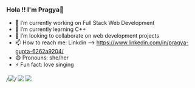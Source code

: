 ### Hola !! I'm Pragya👋


- 🔭 I’m currently working on Full Stack Web Development
- 🌱 I’m currently learning C++
- 👯 I’m looking to collaborate on web development projects
- 📫 How to reach me: Linkdin --> https://www.linkedin.com/in/pragya-gupta-6262a9204/
- 😄 Pronouns: she/her
- ⚡ Fun fact: love singing

*/<img src="https://github-readme-stats.vercel.app/api?username=pragya14gupta&&show_icons=true&title_color=ffffff&icon_color=bb2acf&text_color=daf7dc&bg_color=191919">/*
<img src="https://github-readme-streak-stats.herokuapp.com?user=pragya14gupta">
<img src="https://github-readme-stats.vercel.app/api/top-langs/?username=pragya14gupta&layout=compact">
